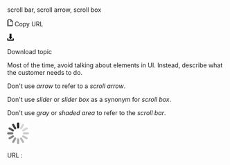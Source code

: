# 

scroll bar, scroll arrow, scroll box

![Copy URL](media/scroll-bar-scroll-arrow-scroll-box/Copy.png)
Copy URL

![Download](media/scroll-bar-scroll-arrow-scroll-box/Download.png)

Download topic

Most of the time, avoid talking about elements in UI. Instead, describe what the customer needs to do. 

Don't use *arrow* to refer to a *scroll arrow*.

Don't use *slider* or *slider box* as a synonym for *scroll box*. 

Don't use *gray* or *shaded area* to refer to the *scroll bar*.

![In progress](media/scroll-bar-scroll-arrow-scroll-box/activity-large.gif)

URL :

